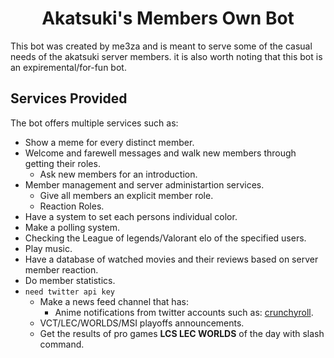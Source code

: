 <h1 align="center"><strong>Akatsuki's Members Own Bot</strong></h1>

This bot was created by me3za and is meant to serve some of the casual needs of the akatsuki server members. it is also worth noting that this bot is an expiremental/for-fun bot.

## **Services Provided**

The bot offers multiple services such as:

- Show a meme for every distinct member.
- Welcome and farewell messages and walk new members through getting their roles.
	- Ask new members for an introduction.
- Member management and server administartion services.
	- Give all members an explicit member role.
	- Reaction Roles.
- Have a system to set each persons individual color.
- Make a polling system.
- Checking the League of legends/Valorant elo of the specified users.
- Play music.
- Have a database of watched movies and their reviews based on server member reaction.
- Do member statistics.
- `need twitter api key`
	- Make a news feed channel that has:
		- Anime notifications from twitter accounts such as: [crunchyroll](https://twitter.com/Crunchyroll).
	- VCT/LEC/WORLDS/MSI playoffs announcements.
	- Get the results of pro games **LCS LEC WORLDS** of the day with slash command.

